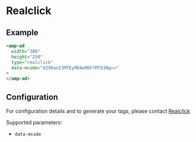 <!---
Copyright 2018 The AMP HTML Authors. All Rights Reserved.

Licensed under the Apache License, Version 2.0 (the "License");
you may not use this file except in compliance with the License.
You may obtain a copy of the License at

      http://www.apache.org/licenses/LICENSE-2.0

Unless required by applicable law or agreed to in writing, software
distributed under the License is distributed on an "AS-IS" BASIS,
WITHOUT WARRANTIES OR CONDITIONS OF ANY KIND, either express or implied.
See the License for the specific language governing permissions and
limitations under the License.
-->

# Realclick

## Example

```html
<amp-ad
  width="300"
  height="250"
  type="realclick"
  data-mcode="d290anI3MTEyMDAwMDFfMTU3Ng=="
>
</amp-ad>
```

## Configuration

For configuration details and to generate your tags, please contact
[Realclick](http://www.realclick.co.kr/)

Supported parameters:

- `data-mcode`
